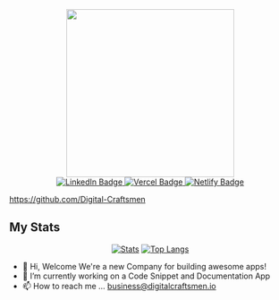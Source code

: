 
<div id="header" align="center">
  <img src="[https://github.com/digital-craftsmen/.github/peony-logo.png](https://github.com/Digital-Craftsmen/.github/blob/main/peony-logo.png)" width="300" />
</div>

<div id="badges" align="center">
  <a href="https://www.linkedin.com/in/wmvernon/">
    <img src="https://img.shields.io/badge/LinkedIn-blue?style=for-the-badge&logo=linkedin&logoColor=white" alt="LinkedIn Badge"/>
  </a>
  <a href="https://www.vernondev.com">
    <img src="https://img.shields.io/badge/My_Website-black?style=for-the-badge&logo=vercel&logoColor=white" alt="Vercel Badge"/>
  </a>
  <a href="your-twitter-URL">
    <img src="https://img.shields.io/badge/My_Blog-00C7B7?style=for-the-badge&logo=Netlify&logoColor=black" alt="Netlify Badge"/>
  </a>
</div>
<div align="center">
<img src="https://komarev.com/ghpvc/?username=willvernon&style=flat-square&color=blue" alt=""/>
</div>

https://github.com/Digital-Craftsmen

## My Stats
<div align="center">
  
[![Stats](https://github-readme-streak-stats.herokuapp.com?user=digital-craftsmen&theme=react&hide_border=true&date_format=M%20j%5B%2C%20Y%5D)](https://git.io/streak-stats)
[![Top Langs](https://github-readme-stats.vercel.app/api/top-langs/?username=Digital-Craftsmen&layout=compact&theme=react&hide_border=true)](https://github.com/anuraghazra/github-readme-stats)
  
</div>
  
- 👋 Hi, Welcome We're a new Company for building awesome apps!
- 🌱 I’m currently working on a Code Snippet and Documentation App
- 📫 How to reach me ... business@digitalcraftsmen.io

<!---
willvernon/willvernon is a ✨ special ✨ repository because its `README.md` (this file) appears on your GitHub profile.
You can click the Preview link to take a look at your changes.
--->
